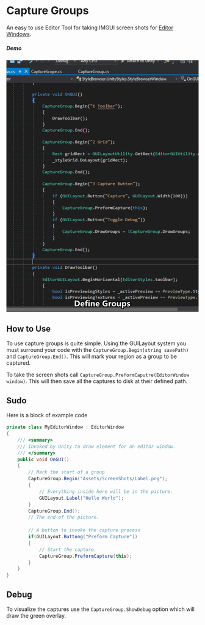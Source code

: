 # Capture Groups
An easy to use Editor Tool for taking IMGUI screen shots for [Editor Windows](https://docs.unity3d.com/Manual/editor-EditorWindows.html).


##### Demo
![](./Docs/CaptureGroups.gif)

## How to Use

To use capture groups is quite simple. Using the GUILayout system you must surround your code with the `CaptureGroup.Begin(string savePath)` and `CaptureGroup.End()`. This will mark your region as a group to be captured.

To take the screen shots call `CaptureGroup.PreformCaputre(EditorWindow window)`. This will then save all the captures to disk at their defined path.

## Sudo
Here is a block of example code
```csharp
private class MyEditorWindow : EditorWindow
{
    /// <summary>
    /// Invoked by Unity to draw element for an editor window.
    /// </summary>
    public void OnGUI()
    {
        // Mark the start of a group
        CaptureGroup.Begin("Assets/ScreenShots/Label.png");
        {   
            // Everything inside here will be in the picture.
            GUILayout.Label("Hello World");
        }
        CaptureGroup.End();
        // The end of the picture.
        
        // A button to invoke the capture process
        if(GUILayout.Buttong("Preform Capture"))
        {
            // Start the capture.
            CaptureGroup.PreformCapture(this);
        }
    }
}
```

## Debug
To visualize the captures use the `CaptureGroup.ShowDebug` option which will draw the green overlay.

